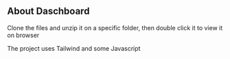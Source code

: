 

## About Daschboard

Clone the files and unzip it on a specific folder, then double click it to view it on browser

The project uses Tailwind and some Javascript




